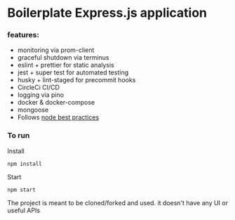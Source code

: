 # Boilerplate Express.js application

### features:

* monitoring via prom-client
* graceful shutdown via terminus
* eslint + prettier for static analysis
* jest + super test for automated testing
* husky + lint-staged for precommit hooks
* CircleCi CI/CD
* logging via pino
* docker & docker-compose
* mongoose
* Follows [node best practices](https://github.com/goldbergyoni/nodebestpractices)

### To run
Install
```
npm install
```
Start
```
npm start
```

The project is meant to be cloned/forked and used. it doesn't have any UI or useful APIs
